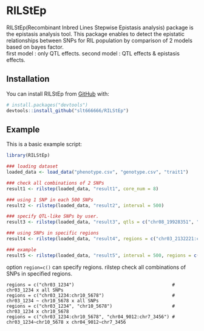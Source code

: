 
<!-- README.md is generated from README.Rmd. Please edit that file -->

# RILStEp

<!-- badges: start -->

<!-- badges: end -->

RILStEp(Recombinant Inbred Lines Stepwise Epistasis analysis) package is
the epistasis analysis tool. This package enables to detect the
epistatic relationships between SNPs for RIL population by comparison of
2 models based on bayes factor.<br> first model : only QTL effects.
second model : QTL effects & epistasis effects.

## Installation

You can install RILStEp from
[GitHub](https://github.com/slt666666/RILStEp) with:

``` r
# install.packages("devtools")
devtools::install_github("slt666666/RILStEp")
```

## Example

This is a basic example script:

``` r
library(RILStEp)

### loading dataset
loaded_data <- load_data("phenotype.csv", "genotype.csv", "trait1")

### check all combinations of 2 SNPs
result1 <- rilstep(loaded_data, "result1", core_num = 8)

### using 1 SNP in each 500 SNPs
result2 <- rilstep(loaded_data, "result2", interval = 500)

### specify QTL-like SNPs by user.
result3 <- rilstep(loaded_data, "result3", qtls = c("chr08_19928351", "chr09_3909046"))

### using SNPs in specific regions
result4 <- rilstep(loaded_data, "result4", regions = c("chr03_2132221:chr10_9330401", "chr03_2132221:chr10_9330401"))

### example
result5 <- rilstep(loaded_data, "result5", interval = 500, regions = c("chr03_2132221:chr10_9330401", "chr03_2132221:chr10_9330401"), core_num = 8)
```

option `region=c()` can specify regions. rilstep check all combinations
of SNPs in specified
    regions.

    regions = c("chr03_1234")                                    # chr03_1234 x all SNPs
    regions = c("chr03_1234:chr10_5678")                         # chr03_1234 ~ chr10_5678 x all SNPs
    regions = c("chr03_1234", "chr10_5678")                      # chr03_1234 x chr10_5678
    regions = c("chr03_1234:chr10_5678", "chr04_9012:chr7_3456") # chr03_1234~chr10_5678 x chr04_9012~chr7_3456
